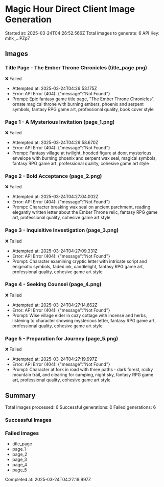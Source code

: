 # Magic Hour Direct Client Image Generation
    
Started at: 2025-03-24T04:26:52.566Z
Total images to generate: 6
API Key: mhk_...PZp7

## Images


### Title Page - The Ember Throne Chronicles (title_page.png)
❌ Failed
- Attempted at: 2025-03-24T04:26:53.175Z
- Error: API Error (404): {"message":"Not Found"}
- Prompt: Epic fantasy game title page, "The Ember Throne Chronicles", ornate magical throne with burning embers, phoenix and serpent symbols, fantasy RPG game art, professional quality, book cover style

### Page 1 - A Mysterious Invitation (page_1.png)
❌ Failed
- Attempted at: 2025-03-24T04:26:58.670Z
- Error: API Error (404): {"message":"Not Found"}
- Prompt: Fantasy village at twilight, hooded figure at door, mysterious envelope with burning phoenix and serpent wax seal, magical symbols, fantasy RPG game art, professional quality, cohesive game art style

### Page 2 - Bold Acceptance (page_2.png)
❌ Failed
- Attempted at: 2025-03-24T04:27:04.002Z
- Error: API Error (404): {"message":"Not Found"}
- Prompt: Character breaking wax seal on ancient parchment, reading elegantly written letter about the Ember Throne relic, fantasy RPG game art, professional quality, cohesive game art style

### Page 3 - Inquisitive Investigation (page_3.png)
❌ Failed
- Attempted at: 2025-03-24T04:27:09.331Z
- Error: API Error (404): {"message":"Not Found"}
- Prompt: Character examining cryptic letter with intricate script and enigmatic symbols, faded ink, candlelight, fantasy RPG game art, professional quality, cohesive game art style

### Page 4 - Seeking Counsel (page_4.png)
❌ Failed
- Attempted at: 2025-03-24T04:27:14.662Z
- Error: API Error (404): {"message":"Not Found"}
- Prompt: Wise village elder in cozy cottage with incense and herbs, listening to character showing mysterious letter, fantasy RPG game art, professional quality, cohesive game art style

### Page 5 - Preparation for Journey (page_5.png)
❌ Failed
- Attempted at: 2025-03-24T04:27:19.997Z
- Error: API Error (404): {"message":"Not Found"}
- Prompt: Character at fork in road with three paths - dark forest, rocky mountain trail, and clearing for camping, night sky, fantasy RPG game art, professional quality, cohesive game art style

## Summary

Total images processed: 6
Successful generations: 0
Failed generations: 6

### Successful Images


### Failed Images
- title_page
- page_1
- page_2
- page_3
- page_4
- page_5

Completed at: 2025-03-24T04:27:19.997Z
